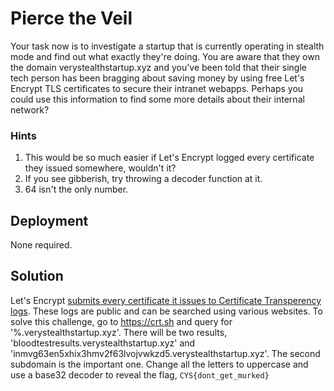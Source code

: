 # Pierce the Veil 

Your task now is to investigate a startup that is currently operating in stealth mode and find out what exactly they're doing. You are aware that they own the domain verystealthstartup.xyz and you've been told that their single tech person has been bragging about saving money by using free Let's Encrypt TLS certificates to secure their intranet webapps. Perhaps you could use this information to find some more details about their internal network? 

### Hints
1. This would be so much easier if Let's Encrypt logged every certificate they issued somewhere, wouldn't it?
2. If you see gibberish, try throwing a decoder function at it.
3. 64 isn't the only number.

## Deployment

None required. 

## Solution

Let's Encrypt [submits every certificate it issues to Certificate Transperency logs](https://letsencrypt.org/docs/ct-logs/). These logs are public and can be searched using various websites. To solve this challenge, go to https://crt.sh and query for '%.verystealthstartup.xyz'. There will be two results, 'bloodtestresults.verystealthstartup.xyz' and 'inmvg63en5xhix3hmv2f63lvojvwkzd5.verystealthstartup.xyz'. 
The second subdomain is the important one. Change all the letters to uppercase and use a base32 decoder to reveal the flag, `CYS{dont_get_murked}`
